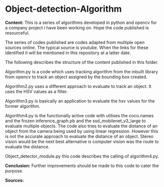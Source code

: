 # Object-detection-Algorithm

**Content:**
This is a series of algorithms developed in python and opencv for a company project i have been working on. Hope the code published is resourceful.

The series of codes published are codes adapted from multiple open sources online. The typical source is youtube. When the links for these identified it will be mentioned in this repository at a latter date. 

The following describes the structure of the content published in this folder. 

Algorithm.py is a code which uses tracking algorithm from the inbuilt library from opencv to track an object assigned by the bounding box created.

Algorithm2.py uses a different approach to evaluate to track an object. It uses the HSV values as a filter.

Algorithm3.py is basically an application to evaluate the hsv values for the former algorithm.

Algorithm4.py is the functionally active code with utilises the coco.names and the frozen inference_graph.pb  and the ssd_mobilenet_v3_large to evaluate multiple objects. The code also tries to evaluate the distance of an object from the camera being used by using linear regression. However this is not the accurate approach to evaluate the distance of an object. Stereo vision would be the next best alternative is computer vision was the route to evaluate the distance. 

Object_detector_module.py this code describes the calling of algorithm4.py.


**Conclusion:**
Further improvements should be made to this code to cater the purpose. 


**Sources:**

